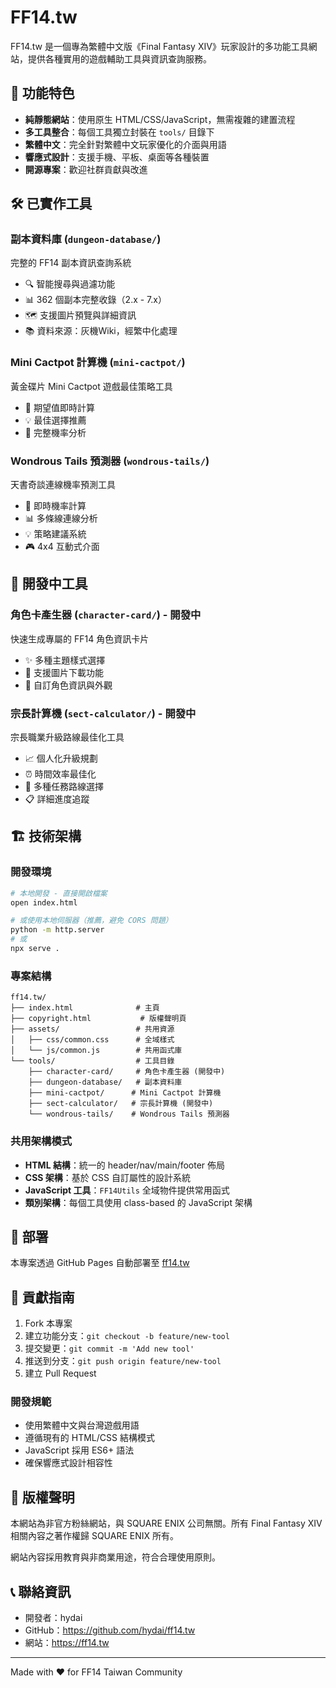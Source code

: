 # FF14.tw

FF14.tw 是一個專為繁體中文版《Final Fantasy XIV》玩家設計的多功能工具網站，提供各種實用的遊戲輔助工具與資訊查詢服務。

## 🌟 功能特色

- **純靜態網站**：使用原生 HTML/CSS/JavaScript，無需複雜的建置流程
- **多工具整合**：每個工具獨立封裝在 `tools/` 目錄下
- **繁體中文**：完全針對繁體中文玩家優化的介面與用語
- **響應式設計**：支援手機、平板、桌面等各種裝置
- **開源專案**：歡迎社群貢獻與改進

## 🛠️ 已實作工具

### 副本資料庫 (`dungeon-database/`)
完整的 FF14 副本資訊查詢系統
- 🔍 智能搜尋與過濾功能
- 📊 362 個副本完整收錄（2.x - 7.x）
- 🗺️ 支援圖片預覽與詳細資訊
- 📚 資料來源：灰機Wiki，經繁中化處理

### Mini Cactpot 計算機 (`mini-cactpot/`)
黃金碟片 Mini Cactpot 遊戲最佳策略工具
- 🎯 期望值即時計算
- 💡 最佳選擇推薦
- 🎲 完整機率分析

### Wondrous Tails 預測器 (`wondrous-tails/`)
天書奇談連線機率預測工具
- 🎯 即時機率計算
- 📊 多條線連線分析
- 💡 策略建議系統
- 🎮 4x4 互動式介面

## 🚧 開發中工具

### 角色卡產生器 (`character-card/`) - 開發中
快速生成專屬的 FF14 角色資訊卡片
- ✨ 多種主題樣式選擇
- 📱 支援圖片下載功能
- 🎨 自訂角色資訊與外觀

### 宗長計算機 (`sect-calculator/`) - 開發中
宗長職業升級路線最佳化工具
- 📈 個人化升級規劃
- ⏰ 時間效率最佳化
- 💯 多種任務路線選擇
- 📋 詳細進度追蹤

## 🏗️ 技術架構

### 開發環境
```bash
# 本地開發 - 直接開啟檔案
open index.html

# 或使用本地伺服器（推薦，避免 CORS 問題）
python -m http.server
# 或
npx serve .
```

### 專案結構
```
ff14.tw/
├── index.html              # 主頁
├── copyright.html           # 版權聲明頁
├── assets/                 # 共用資源
│   ├── css/common.css      # 全域樣式
│   └── js/common.js        # 共用函式庫
└── tools/                  # 工具目錄
    ├── character-card/     # 角色卡產生器 (開發中)
    ├── dungeon-database/   # 副本資料庫
    ├── mini-cactpot/      # Mini Cactpot 計算機
    ├── sect-calculator/   # 宗長計算機 (開發中)
    └── wondrous-tails/    # Wondrous Tails 預測器
```

### 共用架構模式
- **HTML 結構**：統一的 header/nav/main/footer 佈局
- **CSS 架構**：基於 CSS 自訂屬性的設計系統
- **JavaScript 工具**：`FF14Utils` 全域物件提供常用函式
- **類別架構**：每個工具使用 class-based 的 JavaScript 架構

## 🚀 部署

本專案透過 GitHub Pages 自動部署至 [ff14.tw](https://ff14.tw)

## 🤝 貢獻指南

1. Fork 本專案
2. 建立功能分支：`git checkout -b feature/new-tool`
3. 提交變更：`git commit -m 'Add new tool'`
4. 推送到分支：`git push origin feature/new-tool`
5. 建立 Pull Request

### 開發規範
- 使用繁體中文與台灣遊戲用語
- 遵循現有的 HTML/CSS 結構模式
- JavaScript 採用 ES6+ 語法
- 確保響應式設計相容性

## 📄 版權聲明

本網站為非官方粉絲網站，與 SQUARE ENIX 公司無關。所有 Final Fantasy XIV 相關內容之著作權歸 SQUARE ENIX 所有。

網站內容採用教育與非商業用途，符合合理使用原則。

## 📞 聯絡資訊

- 開發者：hydai
- GitHub：https://github.com/hydai/ff14.tw
- 網站：https://ff14.tw

---

Made with ❤️ for FF14 Taiwan Community
